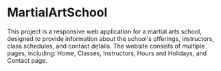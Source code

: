 # MartialArtSchool
This project is a responsive web application for a martial arts school, designed to provide information about the school's offerings, instructors, class schedules, and contact details. The website consists of multiple pages, including: Home, Classes, Instructors, Hours and Holidays, and Contact page.
